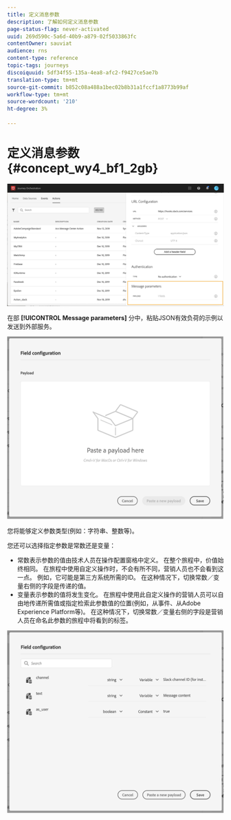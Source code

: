 ```yaml
---
title: 定义消息参数
description: 了解如何定义消息参数
page-status-flag: never-activated
uuid: 269d590c-5a6d-40b9-a879-02f5033863fc
contentOwner: sauviat
audience: rns
content-type: reference
topic-tags: journeys
discoiquuid: 5df34f55-135a-4ea8-afc2-f9427ce5ae7b
translation-type: tm+mt
source-git-commit: b852c08a488a1bec02b8b31a1fccf1a8773b99af
workflow-type: tm+mt
source-wordcount: '210'
ht-degree: 3%

---
```



# 定义消息参数 {#concept_wy4_bf1_2gb}

![](../assets/messageparameterssection.png)

在部 **[!UICONTROL Message parameters]** 分中，粘贴JSON有效负荷的示例以发送到外部服务。

![](../assets/customactionpayloadmessage.png)

您将能够定义参数类型(例如：字符串、整数等)。

您还可以选择指定参数是常数还是变量：

* 常数表示参数的值由技术人员在操作配置窗格中定义。 在整个旅程中，价值始终相同。 在旅程中使用自定义操作时，不会有所不同，营销人员也不会看到这一点。 例如，它可能是第三方系统所需的ID。 在这种情况下，切换常数／变量右侧的字段是传递的值。
* 变量表示参数的值将发生变化。 在旅程中使用此自定义操作的营销人员可以自由地传递所需值或指定检索此参数值的位置(例如，从事件、从Adobe Experience Platform等)。 在这种情况下，切换常数／变量右侧的字段是营销人员在命名此参数的旅程中将看到的标签。

![](../assets/customactionpayloadmessage2.png)
